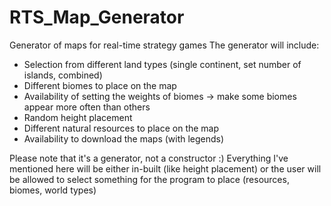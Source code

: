 # RTS_Map_Generator
Generator of maps for real-time strategy games
The generator will include:
- Selection from different land types (single continent, set number of islands, combined)
- Different biomes to place on the map
- Availability of setting the weights of biomes -> make some biomes appear more often than others
- Random height placement
- Different natural resources to place on the map
- Availability to download the maps (with legends)

Please note that it's a generator, not a constructor :) Everything I've mentioned here will be either in-built (like height placement) or the user will be allowed to select something for the program to place (resources, biomes, world types)
